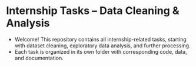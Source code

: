 # Internship Tasks – Data Cleaning & Analysis

- Welcome! This repository contains all internship-related tasks, starting with dataset cleaning, exploratory data analysis, and further processing. 
- Each task is organized in its own folder with corresponding code, data, and documentation.



